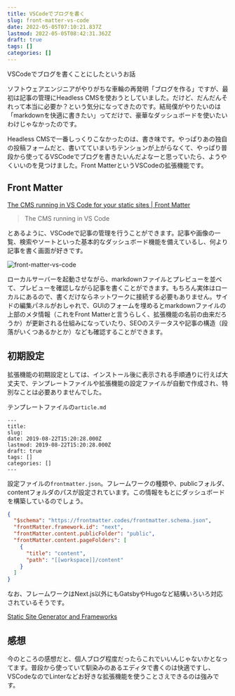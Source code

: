 ```yaml
---
title: VSCodeでブログを書く
slug: front-matter-vs-code
date: 2022-05-05T07:10:21.837Z
lastmod: 2022-05-05T08:42:31.362Z
draft: true
tags: []
categories: []
---
```

VSCodeでブログを書くことにしたというお話

ソフトウェアエンジニアがやりがちな車輪の再発明「ブログを作る」ですが、最初は記事の管理にHeadless CMSを使おうとしていました。だけど、だんだんそれって本当に必要か？という気分になってきたのです。結局僕がやりたいのは「markdownを快適に書きたい」ってだけで、豪華なダッシュボードを使いたいわけじゃなかったのです。

Headless CMSで一番しっくりこなかったのは、書き味です。やっぱりあの独自の投稿フォームだと、書いてていまいちテンションが上がらなくて、やっぱり普段から使ってるVSCodeでブログを書きたいんだよなーと思っていたら、ようやくいいのを見つけました。Front MatterというVSCodeの拡張機能です。

## Front Matter

[The CMS running in VS Code for your static sites | Front Matter](https://frontmatter.codes/)

>The CMS running in VS Code

とあるように、VSCodeで記事の管理を行うことができます。記事や画像の一覧、検索やソートといった基本的なダッシュボード機能を備えているし、何より記事を書く画面が好きです。

![front-matter-vs-code](/img/front-matter-vs-code.png)

ローカルサーバーを起動させながら、markdownファイルとプレビューを並べて、プレビューを確認しながら記事を書くことができます。もちろん実体はローカルにあるので、書くだけならネットワークに接続する必要もありません。サイドの編集パネルがおしゃれで、GUIのフォームを埋めるとmarkdownファイルの上部のメタ情報（これをFront Matterと言うらしく、拡張機能の名前の由来だろうか）が更新される仕組みになっていたり、SEOのステータスや記事の構造（段落がいくつあるかとか）なども確認することができます。

## 初期設定

拡張機能の初期設定としては、インストール後に表示される手順通りに行えば大丈夫で、テンプレートファイルや拡張機能の設定ファイルが自動で作成され、特別なことは必要ありませんでした。

テンプレートファイルの`article.md`

```
---
title:
slug:
date: 2019-08-22T15:20:28.000Z
lastmod: 2019-08-22T15:20:28.000Z
draft: true
tags: []
categories: []
---

```

設定ファイルの`frontmatter.json`。フレームワークの種類や、publicフォルダ、contentフォルダのパスが設定されています。この情報をもとにダッシュボードを構築しているのでしょう。

```json
{
  "$schema": "https://frontmatter.codes/frontmatter.schema.json",
  "frontMatter.framework.id": "next",
  "frontMatter.content.publicFolder": "public",
  "frontMatter.content.pageFolders": [
    {
      "title": "content",
      "path": "[[workspace]]/content"
    }
  ]
}
```

なお、フレームワークはNext.js以外にもGatsbyやHugoなど結構いろいろ対応されているそうです。

[Static Site Generator and Frameworks](https://frontmatter.codes/docs/ssg-and-frameworks#support-additional-file-types)

## 感想

今のところの感想だと、個人ブログ程度だったらこれでいいんじゃないかとなってます。普段から使っていて馴染みのあるエディタで書くのは快適ですし、VSCodeなのでLinterなどお好きな拡張機能を使うことさえできるのは強みです。
